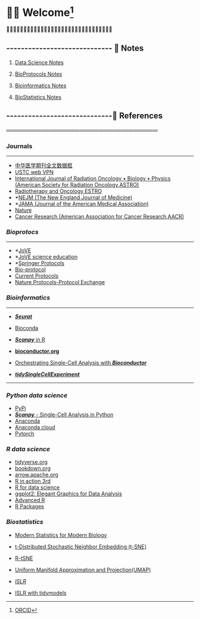 # 👋🏻 Welcome[^index-1]

[^index-1]: [ORCID](https://orcid.org/0009-0003-7561-3856)

💯💯💯💯💯💯💯💯💯💯💯💯💯💯💯💯💯💯💯💯💯💯💯💯💯💯💯💯💯💯💯

## \-\-\-\-\-\-\-\-\-\-\-\-\-\-\-\-\-\-\-\-\-\-\-\-\-\-\-\-- 📝 **Notes**

1.  [Data Science Notes](https://wanganlin00.github.io/DataScience/)

2.  [BioProtocols Notes](https://wanganlin00.github.io/BioProtocols/)

3.  [Bioinformatics Notes](https://wanganlin00.github.io/Bioinformatics/)

4.  [BioStatistics Notes](https://wanganlin00.github.io/BioStatistics/)

## \-\-\-\-\-\-\-\-\-\-\-\-\-\-\-\-\-\-\-\-\-\-\-\-\-\-\-\--🐍 **References**

💤💤💤💤💤💤💤💤💤💤💤💤💤💤💤💤💤💤💤💤💤💤💤💤💤💤💤💤💤💤💤

### **Journals**

------------------------------------------------------------------------

-   [中华医学期刊全文数据框](https://www.yiigle.com/index)
-   [USTC web VPN](https://wvpn.ustc.edu.cn/)
-   [International Journal of Radiation Oncology • Biology • Physics (American Society for Radiation Oncology,ASTRO)](https://www.sciencedirect.com/journal/international-journal-of-radiation-oncology-biology-physics)
-   [Radiotherapy and Oncology,ESTRO](https://www.sciencedirect.com/journal/radiotherapy-and-oncology)
-   \*[NEJM (The New England Journal of Medicine)](https://www.nejm.org)
-   \*[JAMA (Journal of the American Medical Association)](https://jamanetwork.com/)
-   [Nature](https://www.nature.com/)
-   [Cancer Research (American Association for Cancer Research,AACR)](https://aacrjournals.org/cancerres)

### *Bioprotocs*

------------------------------------------------------------------------

-   \*[JoVE](https://www.jove.com/cn/)
-   \*[JoVE science education](https://www.jove.com/cn/science-education-library)
-   \*[Springer Protocols](https://experiments.springernature.com/)
-   [Bio-protocol](https://bio-protocol.org/cn)
-   [Current Protocols](https://currentprotocols.onlinelibrary.wiley.com/)
-   [Nature Protocols-Protocol Exchange](https://protocolexchange.researchsquare.com/)

### *Bioinformatics*

------------------------------------------------------------------------

-   [***Seurat***](https://satijalab.org/seurat/)

-   [Bioconda](https://bioconda.github.io/)

-   [***Scanpy*** in R](https://theislab.github.io/scanpy-in-R/)

-   [**bioconductor.org**](https://new.bioconductor.org/)

-   [Orchestrating Single-Cell Analysis with ***Bioconductor***](https://bioconductor.org/books/release/OSCA/)

-   [***tidySingleCellExperiment***](https://bioconductor.org/packages/release/bioc/html/tidySingleCellExperiment.html)

------------------------------------------------------------------------

### *Python data science*

-   [PyPi](https://pypi.org/)
-   [***Scanpy*** - Single-Cell Analysis in Python](https://scanpy.readthedocs.io/en/stable/index.html)
-   [Anaconda](https://www.anaconda.com/download/)
-   [Anaconda cloud](https://anaconda.cloud/)
-   [Pytorch](https://pytorch.org/)

### *R data science*

-   [tidyverse.org](https://www.tidyverse.org/)
-   [bookdown.org](https://bookdown.org/)
-   [arrow.apache.org](https://arrow.apache.org/docs/r/)
-   [R in action 3rd](https://livebook.manning.com/book/r-in-action-third-edition)
-   [R for data science](https://r4ds.hadley.nz/)
-   [ggplot2: Elegant Graphics for Data Analysis](https://ggplot2-book.org/)
-   [Advanced R](https://adv-r.hadley.nz/index.html#other-books)
-   [R Packages](https://r-pkgs.org/)

### *Biostatistics*

-   [Modern Statistics for Modern Biology](https://www.huber.embl.de/msmb/)

-   [t-Distributed Stochastic Neighbor Embedding (t-SNE)](https://lvdmaaten.github.io/tsne/)

-   [R-tSNE](https://cran.r-project.org/web/packages/tsne/)

-   [Uniform Manifold Approximation and Projection(UMAP)](https://umap-learn.readthedocs.io/en/latest/)

-   [*ISLR*](https://www.statlearning.com/)

-   [ISLR with tidymodels](https://emilhvitfeldt.github.io/ISLR-tidymodels-labs/)
